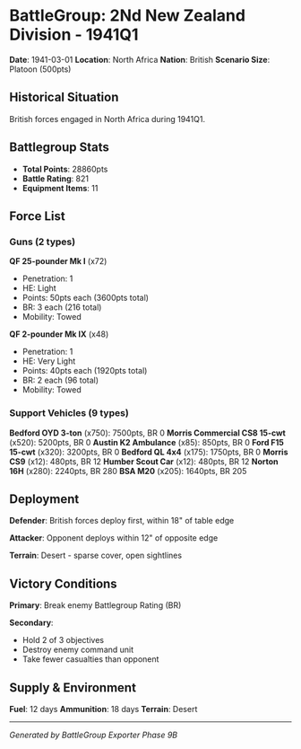 # BattleGroup: 2Nd New Zealand Division - 1941Q1

**Date**: 1941-03-01
**Location**: North Africa
**Nation**: British
**Scenario Size**: Platoon (500pts)

## Historical Situation

British forces engaged in North Africa during 1941Q1.

## Battlegroup Stats

- **Total Points**: 28860pts
- **Battle Rating**: 821
- **Equipment Items**: 11

## Force List

### Guns (2 types)

**QF 25-pounder Mk I** (x72)
- Penetration: 1
- HE: Light
- Points: 50pts each (3600pts total)
- BR: 3 each (216 total)
- Mobility: Towed

**QF 2-pounder Mk IX** (x48)
- Penetration: 1
- HE: Very Light
- Points: 40pts each (1920pts total)
- BR: 2 each (96 total)
- Mobility: Towed

### Support Vehicles (9 types)

**Bedford OYD 3-ton** (x750): 7500pts, BR 0
**Morris Commercial CS8 15-cwt** (x520): 5200pts, BR 0
**Austin K2 Ambulance** (x85): 850pts, BR 0
**Ford F15 15-cwt** (x320): 3200pts, BR 0
**Bedford QL 4x4** (x175): 1750pts, BR 0
**Morris CS9** (x12): 480pts, BR 12
**Humber Scout Car** (x12): 480pts, BR 12
**Norton 16H** (x280): 2240pts, BR 280
**BSA M20** (x205): 1640pts, BR 205

## Deployment

**Defender**: British forces deploy first, within 18" of table edge

**Attacker**: Opponent deploys within 12" of opposite edge

**Terrain**: Desert - sparse cover, open sightlines

## Victory Conditions

**Primary**: Break enemy Battlegroup Rating (BR)

**Secondary**:
- Hold 2 of 3 objectives
- Destroy enemy command unit
- Take fewer casualties than opponent

## Supply & Environment

**Fuel**: 12 days
**Ammunition**: 18 days
**Terrain**: Desert

---

*Generated by BattleGroup Exporter Phase 9B*
